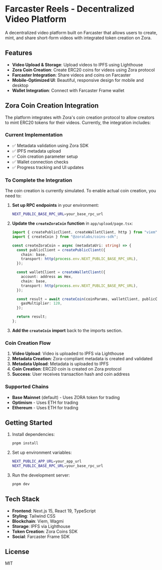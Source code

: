 # Farcaster Reels - Decentralized Video Platform

A decentralized video platform built on Farcaster that allows users to create, mint, and share short-form videos with integrated token creation on Zora.

## Features

- **Video Upload & Storage**: Upload videos to IPFS using Lighthouse
- **Zora Coin Creation**: Create ERC20 coins for videos using Zora protocol
- **Farcaster Integration**: Share videos and coins on Farcaster
- **Mobile-Optimized UI**: Beautiful, responsive design for mobile and desktop
- **Wallet Integration**: Connect with Farcaster Frame wallet

## Zora Coin Creation Integration

The platform integrates with Zora's coin creation protocol to allow creators to mint ERC20 tokens for their videos. Currently, the integration includes:

### Current Implementation

- ✅ Metadata validation using Zora SDK
- ✅ IPFS metadata upload
- ✅ Coin creation parameter setup
- ✅ Wallet connection checks
- ✅ Progress tracking and UI updates

### To Complete the Integration

The coin creation is currently simulated. To enable actual coin creation, you need to:

1. **Set up RPC endpoints** in your environment:

   ```bash
   NEXT_PUBLIC_BASE_RPC_URL=your_base_rpc_url
   ```

2. **Update the `createZoraCoin` function** in `app/upload/page.tsx`:

   ```typescript
   import { createPublicClient, createWalletClient, http } from "viem";
   import { createCoin } from "@zoralabs/coins-sdk";

   const createZoraCoin = async (metadataUri: string) => {
     const publicClient = createPublicClient({
       chain: base,
       transport: http(process.env.NEXT_PUBLIC_BASE_RPC_URL),
     });

     const walletClient = createWalletClient({
       account: address as Hex,
       chain: base,
       transport: http(process.env.NEXT_PUBLIC_BASE_RPC_URL),
     });

     const result = await createCoin(coinParams, walletClient, publicClient, {
       gasMultiplier: 120,
     });

     return result;
   };
   ```

3. **Add the `createCoin` import** back to the imports section.

### Coin Creation Flow

1. **Video Upload**: Video is uploaded to IPFS via Lighthouse
2. **Metadata Creation**: Zora-compliant metadata is created and validated
3. **Metadata Upload**: Metadata is uploaded to IPFS
4. **Coin Creation**: ERC20 coin is created on Zora protocol
5. **Success**: User receives transaction hash and coin address

### Supported Chains

- **Base Mainnet** (default) - Uses ZORA token for trading
- **Optimism** - Uses ETH for trading
- **Ethereum** - Uses ETH for trading

## Getting Started

1. Install dependencies:

   ```bash
   pnpm install
   ```

2. Set up environment variables:

   ```bash
   NEXT_PUBLIC_APP_URL=your_app_url
   NEXT_PUBLIC_BASE_RPC_URL=your_base_rpc_url
   ```

3. Run the development server:
   ```bash
   pnpm dev
   ```

## Tech Stack

- **Frontend**: Next.js 15, React 19, TypeScript
- **Styling**: Tailwind CSS
- **Blockchain**: Viem, Wagmi
- **Storage**: IPFS via Lighthouse
- **Token Creation**: Zora Coins SDK
- **Social**: Farcaster Frame SDK

## License

MIT
